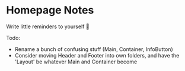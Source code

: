 # Homepage Notes

Write little reminders to yourself 📃

Todo:

- Rename a bunch of confusing stuff (Main, Container, InfoButton)
- Consider moving Header and Footer into own folders, and have the 'Layout' be whatever Main and Container become